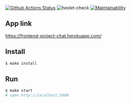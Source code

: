 [![Github Actions Status](https://github.com/maradondt/frontend-project-lvl4/workflows/Node%20CI/badge.svg)](https://github.com/maradondt/frontend-project-lvl4/actions)
![hexlet-check](https://github.com/maradondt/frontend-project-lvl4/workflows/hexlet-check/badge.svg)
[![Maintainability](https://api.codeclimate.com/v1/badges/ad5e42ad10ab997b7f24/maintainability)](https://codeclimate.com/github/maradondt/frontend-project-lvl4/maintainability)

## App link
https://frontend-project-chat.herokuapp.com/
## Install

```sh
$ make install
```

## Run

```sh
$ make start
# open http://localhost:5000
```
